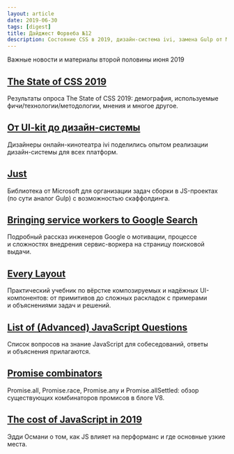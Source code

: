 ```yaml
---
layout: article
date: 2019-06-30
tags: [digest]
title: Дайджест Форвеба №12
description: Состояние CSS в 2019, дизайн-система ivi, замена Gulp от Microsoft, сервис-воркер в поиске Google, учебник по вёрстке, вопросы для собеседований, комбинаторы промисов, цена JavaScript в 2019
---
```

<p class="paragraph--lead">Важные новости и материалы второй половины июня 2019</p>

## [The State of CSS 2019](https://2019.stateofcss.com/)

<p>Результаты опроса The State of CSS 2019: демография, используемые фичи/технологии/методологии, мнения и многое другое.</p>

## [От UI-kit до дизайн-системы](https://habr.com/ru/company/ivi/blog/456854/)

<p>Дизайнеры онлайн-кинотеатра ivi поделились опытом реализации дизайн-системы для всех платформ.</p>

## [Just](https://microsoft.github.io/just/)

<p>Библиотека от Microsoft для организации задач сборки в JS-проектах (по сути аналог Gulp) с возможностью скаффолдинга.</p>

## [Bringing service workers to Google Search](https://web.dev/google-search-sw/)

<p>Подробный рассказ инженеров Google о мотивации, процессе и сложностях внедрения сервис-воркера на страницу поисковой выдачи.</p>

## [Every Layout](https://every-layout.dev/)

<p>Практический учебник по вёрстке композируемых и надёжных UI-компонентов: от примитивов до сложных раскладок с примерами и объяснениями задач и решений.</p>

## [List of (Advanced) JavaScript Questions](https://github.com/lydiahallie/javascript-questions)

<p>Список вопросов на знание JavaScript для собеседований, ответы и объяснения прилагаются.</p>

## [Promise combinators](https://v8.dev/features/promise-combinators)

<p>Promise.all, Promise.race, Promise.any и Promise.allSettled: обзор существующих комбинаторов промисов в блоге V8.</p>

## [The cost of JavaScript in 2019](https://v8.dev/blog/cost-of-javascript-2019)

<p>Эдди Османи о том, как JS влияет на перформанс и где основные узкие места.</p>

